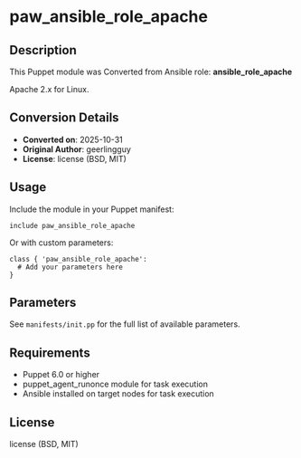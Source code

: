 # paw_ansible_role_apache

## Description

This Puppet module was Converted from Ansible role: **ansible_role_apache**

Apache 2.x for Linux.

## Conversion Details

- **Converted on**: 2025-10-31
- **Original Author**: geerlingguy
- **License**: license (BSD, MIT)

## Usage

Include the module in your Puppet manifest:

```puppet
include paw_ansible_role_apache
```

Or with custom parameters:

```puppet
class { 'paw_ansible_role_apache':
  # Add your parameters here
}
```

## Parameters

See `manifests/init.pp` for the full list of available parameters.

## Requirements

- Puppet 6.0 or higher
- puppet_agent_runonce module for task execution
- Ansible installed on target nodes for task execution

## License

license (BSD, MIT)
